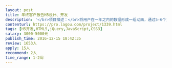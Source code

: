 ```yaml
---                
layout: post       
title: 年终客户报告H5设计、开发           
description: '</br>项目描述：</br>将用户在一年之内的数据形成一组动画，通过5-6个页面以滑动方式进行展示</br>类似微信H5的宣传页。</br>需要有经验的团队完成设计、开发</br></br>主要功能点：</br>类似微信，支付宝和淘宝的年终报告</br></br>人员要求：</br>HTML5响应式布局，有动画经验和良好的沟通能力。</br>'     
contenturl: https://pro.lagou.com/project/1339.html      
tags: [H5开发,HTML5,jQuery,JavaScript,CSS3]            
salary: 3000-5000元          
publish_time: 2016-12-15 18:42:35         
review: 1653人                   
apply: 15人                   
recommend: 2人                   
time_range: 1-2周              
---                 
```

